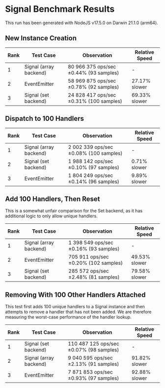 # Signal Benchmark Results

This run has been generated with NodeJS v17.5.0 on Darwin 21.1.0 (arm64).

## New Instance Creation

| Rank | Test Case | Observation | Relative Speed |
|------|-----------|-------------|----------------|
| 1 | Signal (array backend) | 80 966 375 ops/sec ±0.44% (93 samples) | - |
| 2 | EventEmitter | 58 969 875 ops/sec ±0.78% (92 samples) | 27.17% slower |
| 3 | Signal (set backend) | 24 828 417 ops/sec ±0.31% (100 samples) | 69.33% slower |

## Dispatch to 100 Handlers

| Rank | Test Case | Observation | Relative Speed |
|------|-----------|-------------|----------------|
| 1 | Signal (array backend) | 2 002 339 ops/sec ±0.08% (100 samples) | - |
| 2 | Signal (set backend) | 1 988 142 ops/sec ±0.10% (97 samples) | 0.71% slower |
| 3 | EventEmitter | 1 804 249 ops/sec ±0.14% (96 samples) | 9.89% slower |

## Add 100 Handlers, Then Reset

This is a somewhat unfair comparison for the Set backend, as it has additional
logic to only allow unique handlers.

| Rank | Test Case | Observation | Relative Speed |
|------|-----------|-------------|----------------|
| 1 | Signal (array backend) | 1 398 549 ops/sec ±0.16% (93 samples) | - |
| 2 | EventEmitter | 705 911 ops/sec ±0.20% (102 samples) | 49.53% slower |
| 3 | Signal (set backend) | 285 572 ops/sec ±2.48% (81 samples) | 79.58% slower |

## Removing With 100 Other Handlers Attached

This test first adds 100 unique handlers to a Signal instance and then attempts
to remove a handler that has not been added. We are therefore measuring the
worst-case performance of the handler lookup.

| Rank | Test Case | Observation | Relative Speed |
|------|-----------|-------------|----------------|
| 1 | Signal (set backend) | 110 487 125 ops/sec ±0.07% (98 samples) | - |
| 2 | Signal (array backend) | 9 040 595 ops/sec ±2.13% (91 samples) | 91.82% slower |
| 3 | EventEmitter | 7 871 853 ops/sec ±0.93% (97 samples) | 92.88% slower |
